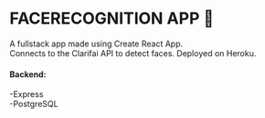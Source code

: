 # FACERECOGNITION APP 🧠  
A fullstack app made using Create React App.    
Connects to the Clarifai API to detect faces. Deployed on Heroku.

#### Backend:  
-Express  
-PostgreSQL
